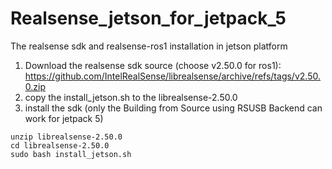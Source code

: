 # Realsense_jetson_for_jetpack_5
The realsense sdk and realsense-ros1 installation in jetson platform

1. Download the realsense sdk source (choose v2.50.0 for ros1): https://github.com/IntelRealSense/librealsense/archive/refs/tags/v2.50.0.zip
2. copy the install_jetson.sh to the librealsense-2.50.0
3. install the sdk (only the Building from Source using RSUSB Backend can work for jetpack 5)
```
unzip librealsense-2.50.0
cd librealsense-2.50.0
sudo bash install_jetson.sh
```
